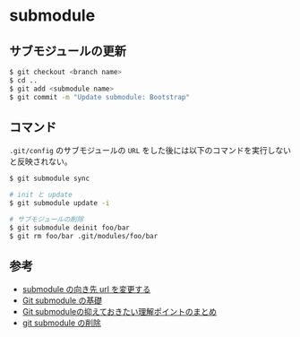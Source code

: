 # submodule

## サブモジュールの更新

```bash
$ git checkout <branch name>
$ cd ..
$ git add <submodule name>
$ git commit -m "Update submodule: Bootstrap"
```

## コマンド

`.git/config` のサブモジュールの `URL` をした後には以下のコマンドを実行しないと反映されない。

```bash
$ git submodule sync

# init と update
$ git submodule update -i

# サブモジュールの削除
$ git submodule deinit foo/bar
$ git rm foo/bar .git/modules/foo/bar
```

## 参考
- [submodule の向き先 url を変更する](https://qiita.com/8mamo10/items/fd11d8c7a2d928b39173)
- [Git submodule の基礎](https://qiita.com/sotarok/items/0d525e568a6088f6f6bb)
- [Git submoduleの抑えておきたい理解ポイントのまとめ](https://qiita.com/kinpira/items/3309eb2e5a9a422199e9)
- [git submodule の削除](http://fd0.hatenablog.jp/entry/2017/02/08/013327)
